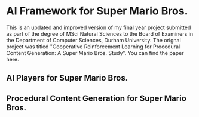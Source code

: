 # AI Framework for Super Mario Bros.
This is an updated and improved version of my final year project submitted as part of the degree of MSci Natural Sciences to the Board of Examiners in the Department of Computer Sciences, Durham University. The orignal project was titled "Cooperative Reinforcement Learning for Procedural Content Generation: A Super Mario Bros. Study". You can find the paper here.
## AI Players for Super Mario Bros.
## Procedural Content Generation for Super Mario Bros.
